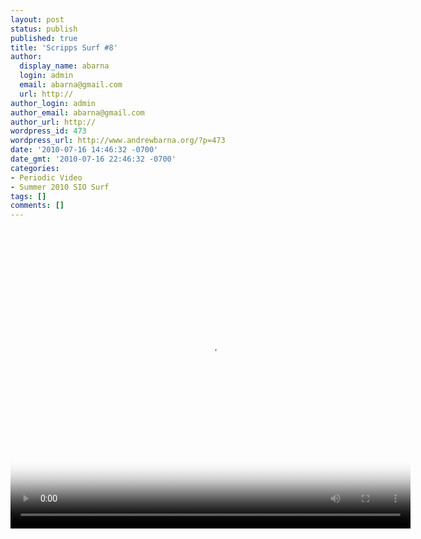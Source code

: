 ```yaml
---
layout: post
status: publish
published: true
title: 'Scripps Surf #8'
author:
  display_name: abarna
  login: admin
  email: abarna@gmail.com
  url: http://
author_login: admin
author_email: abarna@gmail.com
author_url: http://
wordpress_id: 473
wordpress_url: http://www.andrewbarna.org/?p=473
date: '2010-07-16 14:46:32 -0700'
date_gmt: '2010-07-16 22:46:32 -0700'
categories:
- Periodic Video
- Summer 2010 SIO Surf
tags: []
comments: []
---
```

<p><video controls height='480px' width='640px' poster="http:&#47;&#47;www.andrewbarna.org&#47;media&#47;video&#47;sio_20100716&#47;sio_20100716.jpg"><br />
	<source src="http:&#47;&#47;www.andrewbarna.org&#47;media&#47;video&#47;sio_20100716&#47;sio_20100716.m4v"  type='video&#47;mp4'><br />
	<source src="http:&#47;&#47;www.andrewbarna.org&#47;media&#47;video&#47;sio_20100716&#47;sio_20100716.3gp"  type='video&#47;3gpp'><br />
	<source src="http:&#47;&#47;www.andrewbarna.org&#47;media&#47;video&#47;sio_20100716&#47;sio_20100716.ogg" type='video&#47;ogg'><br />
	If you are viewing this on Facebook you need to <a href="http:&#47;&#47;www.andrewbarna.org&#47;">go to my website<&#47;a> to actually view the video.<br &#47;><br &#47;>If you are at my website and you are seeing this, your browser does not support the <a href="http:&#47;&#47;en.wikipedia.org&#47;wiki&#47;HTML5_video">HTML5 Video tag<&#47;a>. You may <a href="http:&#47;&#47;www.andrewbarna.org&#47;media&#47;video&#47;sio_20100716&#47;sio_20100716.m4v">download the video<&#47;a> instead.<br />
<&#47;video></p>
